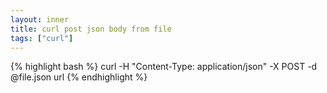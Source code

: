 ```yaml
---
layout: inner
title: curl post json body from file
tags: ["curl"]
---
```

{% highlight bash %}
curl -H "Content-Type: application/json" -X POST -d @file.json url
{% endhighlight %}
